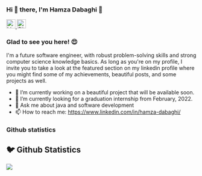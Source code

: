 ### Hi 👋 there, I'm Hamza Dabaghi 👋

<p>
  <a href="https://www.linkedin.com/in/hamza-dabaghi/">
    <img  alt="Linkedin Profile" width="24px" src="https://content.linkedin.com/content/dam/me/business/en-us/amp/brand-site/v2/bg/LI-Bug.svg.original.svg" />
  </a>

  <a href="https://github.com/HAMZADABAGHI">
    <img  alt="Github Profile" width="24px" src="https://github.githubassets.com/images/modules/logos_page/GitHub-Mark.png" />
  </a>
</p>
  
### Glad to see you here! 😍

I'm a future software engineer, with robust problem-solving skills and strong computer science knowledge basics.
As long as you're on my profile, I invite you to take a look at the featured section on my linkedin profile where you might find some of my achievements, beautiful posts, and some projects as well.

- 🔭 I’m currently working on a beautiful project that will be available soon.
- 🌱 I’m currently looking for a graduation internship from February, 2022.
- 💬 Ask me about java and software development
- 📫 How to reach me: https://www.linkedin.com/in/hamza-dabaghi/

### Github statistics
<h2 >🐦 Github Statistics </h2>
<p a>
<img src="https://github-readme-stats.vercel.app/api?username=HAMZADABAGHI&show_icons=true&title_color=222222&icon_color=03A87C&text_color=333333&bg_color=ffffff">
</p>
<br/>
